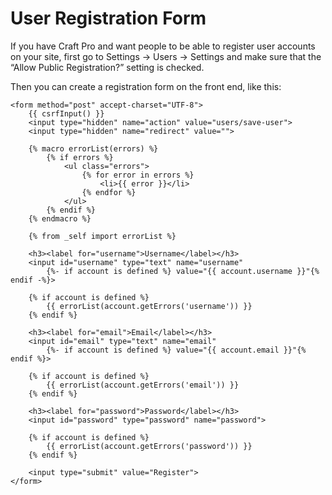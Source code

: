 # User Registration Form

If you have Craft Pro and want people to be able to register user accounts on your site, first go to Settings → Users → Settings and make sure that the “Allow Public Registration?” setting is checked.

Then you can create a registration form on the front end, like this:

```twig
<form method="post" accept-charset="UTF-8">
    {{ csrfInput() }}
    <input type="hidden" name="action" value="users/save-user">
    <input type="hidden" name="redirect" value="">

    {% macro errorList(errors) %}
        {% if errors %}
            <ul class="errors">
                {% for error in errors %}
                    <li>{{ error }}</li>
                {% endfor %}
            </ul>
        {% endif %}
    {% endmacro %}

    {% from _self import errorList %}

    <h3><label for="username">Username</label></h3>
    <input id="username" type="text" name="username"
        {%- if account is defined %} value="{{ account.username }}"{% endif -%}>

    {% if account is defined %}
        {{ errorList(account.getErrors('username')) }}
    {% endif %}

    <h3><label for="email">Email</label></h3>
    <input id="email" type="text" name="email"
        {%- if account is defined %} value="{{ account.email }}"{% endif %}>

    {% if account is defined %}
        {{ errorList(account.getErrors('email')) }}
    {% endif %}

    <h3><label for="password">Password</label></h3>
    <input id="password" type="password" name="password">

    {% if account is defined %}
        {{ errorList(account.getErrors('password')) }}
    {% endif %}

    <input type="submit" value="Register">
</form>
```

